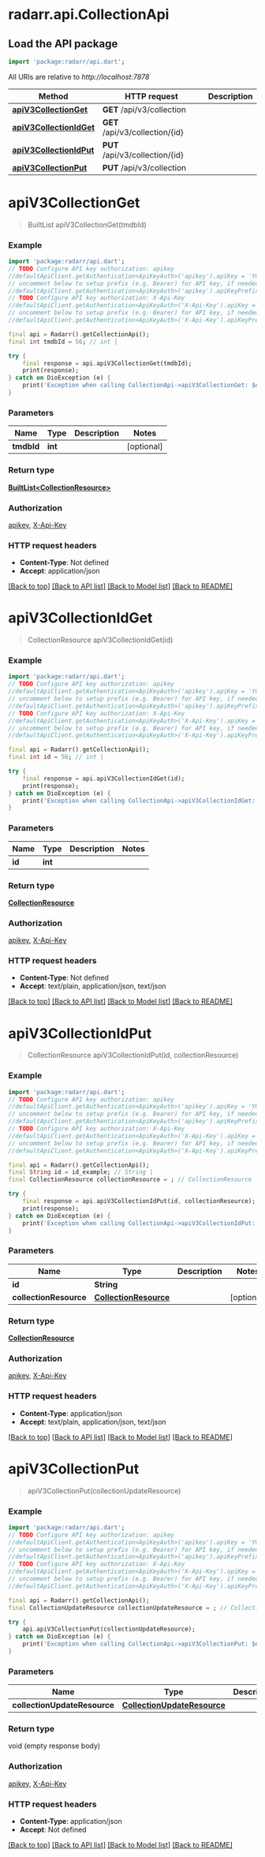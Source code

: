 # radarr.api.CollectionApi

## Load the API package
```dart
import 'package:radarr/api.dart';
```

All URIs are relative to *http://localhost:7878*

Method | HTTP request | Description
------------- | ------------- | -------------
[**apiV3CollectionGet**](CollectionApi.md#apiv3collectionget) | **GET** /api/v3/collection | 
[**apiV3CollectionIdGet**](CollectionApi.md#apiv3collectionidget) | **GET** /api/v3/collection/{id} | 
[**apiV3CollectionIdPut**](CollectionApi.md#apiv3collectionidput) | **PUT** /api/v3/collection/{id} | 
[**apiV3CollectionPut**](CollectionApi.md#apiv3collectionput) | **PUT** /api/v3/collection | 


# **apiV3CollectionGet**
> BuiltList<CollectionResource> apiV3CollectionGet(tmdbId)



### Example
```dart
import 'package:radarr/api.dart';
// TODO Configure API key authorization: apikey
//defaultApiClient.getAuthentication<ApiKeyAuth>('apikey').apiKey = 'YOUR_API_KEY';
// uncomment below to setup prefix (e.g. Bearer) for API key, if needed
//defaultApiClient.getAuthentication<ApiKeyAuth>('apikey').apiKeyPrefix = 'Bearer';
// TODO Configure API key authorization: X-Api-Key
//defaultApiClient.getAuthentication<ApiKeyAuth>('X-Api-Key').apiKey = 'YOUR_API_KEY';
// uncomment below to setup prefix (e.g. Bearer) for API key, if needed
//defaultApiClient.getAuthentication<ApiKeyAuth>('X-Api-Key').apiKeyPrefix = 'Bearer';

final api = Radarr().getCollectionApi();
final int tmdbId = 56; // int | 

try {
    final response = api.apiV3CollectionGet(tmdbId);
    print(response);
} catch on DioException (e) {
    print('Exception when calling CollectionApi->apiV3CollectionGet: $e\n');
}
```

### Parameters

Name | Type | Description  | Notes
------------- | ------------- | ------------- | -------------
 **tmdbId** | **int**|  | [optional] 

### Return type

[**BuiltList&lt;CollectionResource&gt;**](CollectionResource.md)

### Authorization

[apikey](../README.md#apikey), [X-Api-Key](../README.md#X-Api-Key)

### HTTP request headers

 - **Content-Type**: Not defined
 - **Accept**: application/json

[[Back to top]](#) [[Back to API list]](../README.md#documentation-for-api-endpoints) [[Back to Model list]](../README.md#documentation-for-models) [[Back to README]](../README.md)

# **apiV3CollectionIdGet**
> CollectionResource apiV3CollectionIdGet(id)



### Example
```dart
import 'package:radarr/api.dart';
// TODO Configure API key authorization: apikey
//defaultApiClient.getAuthentication<ApiKeyAuth>('apikey').apiKey = 'YOUR_API_KEY';
// uncomment below to setup prefix (e.g. Bearer) for API key, if needed
//defaultApiClient.getAuthentication<ApiKeyAuth>('apikey').apiKeyPrefix = 'Bearer';
// TODO Configure API key authorization: X-Api-Key
//defaultApiClient.getAuthentication<ApiKeyAuth>('X-Api-Key').apiKey = 'YOUR_API_KEY';
// uncomment below to setup prefix (e.g. Bearer) for API key, if needed
//defaultApiClient.getAuthentication<ApiKeyAuth>('X-Api-Key').apiKeyPrefix = 'Bearer';

final api = Radarr().getCollectionApi();
final int id = 56; // int | 

try {
    final response = api.apiV3CollectionIdGet(id);
    print(response);
} catch on DioException (e) {
    print('Exception when calling CollectionApi->apiV3CollectionIdGet: $e\n');
}
```

### Parameters

Name | Type | Description  | Notes
------------- | ------------- | ------------- | -------------
 **id** | **int**|  | 

### Return type

[**CollectionResource**](CollectionResource.md)

### Authorization

[apikey](../README.md#apikey), [X-Api-Key](../README.md#X-Api-Key)

### HTTP request headers

 - **Content-Type**: Not defined
 - **Accept**: text/plain, application/json, text/json

[[Back to top]](#) [[Back to API list]](../README.md#documentation-for-api-endpoints) [[Back to Model list]](../README.md#documentation-for-models) [[Back to README]](../README.md)

# **apiV3CollectionIdPut**
> CollectionResource apiV3CollectionIdPut(id, collectionResource)



### Example
```dart
import 'package:radarr/api.dart';
// TODO Configure API key authorization: apikey
//defaultApiClient.getAuthentication<ApiKeyAuth>('apikey').apiKey = 'YOUR_API_KEY';
// uncomment below to setup prefix (e.g. Bearer) for API key, if needed
//defaultApiClient.getAuthentication<ApiKeyAuth>('apikey').apiKeyPrefix = 'Bearer';
// TODO Configure API key authorization: X-Api-Key
//defaultApiClient.getAuthentication<ApiKeyAuth>('X-Api-Key').apiKey = 'YOUR_API_KEY';
// uncomment below to setup prefix (e.g. Bearer) for API key, if needed
//defaultApiClient.getAuthentication<ApiKeyAuth>('X-Api-Key').apiKeyPrefix = 'Bearer';

final api = Radarr().getCollectionApi();
final String id = id_example; // String | 
final CollectionResource collectionResource = ; // CollectionResource | 

try {
    final response = api.apiV3CollectionIdPut(id, collectionResource);
    print(response);
} catch on DioException (e) {
    print('Exception when calling CollectionApi->apiV3CollectionIdPut: $e\n');
}
```

### Parameters

Name | Type | Description  | Notes
------------- | ------------- | ------------- | -------------
 **id** | **String**|  | 
 **collectionResource** | [**CollectionResource**](CollectionResource.md)|  | [optional] 

### Return type

[**CollectionResource**](CollectionResource.md)

### Authorization

[apikey](../README.md#apikey), [X-Api-Key](../README.md#X-Api-Key)

### HTTP request headers

 - **Content-Type**: application/json
 - **Accept**: text/plain, application/json, text/json

[[Back to top]](#) [[Back to API list]](../README.md#documentation-for-api-endpoints) [[Back to Model list]](../README.md#documentation-for-models) [[Back to README]](../README.md)

# **apiV3CollectionPut**
> apiV3CollectionPut(collectionUpdateResource)



### Example
```dart
import 'package:radarr/api.dart';
// TODO Configure API key authorization: apikey
//defaultApiClient.getAuthentication<ApiKeyAuth>('apikey').apiKey = 'YOUR_API_KEY';
// uncomment below to setup prefix (e.g. Bearer) for API key, if needed
//defaultApiClient.getAuthentication<ApiKeyAuth>('apikey').apiKeyPrefix = 'Bearer';
// TODO Configure API key authorization: X-Api-Key
//defaultApiClient.getAuthentication<ApiKeyAuth>('X-Api-Key').apiKey = 'YOUR_API_KEY';
// uncomment below to setup prefix (e.g. Bearer) for API key, if needed
//defaultApiClient.getAuthentication<ApiKeyAuth>('X-Api-Key').apiKeyPrefix = 'Bearer';

final api = Radarr().getCollectionApi();
final CollectionUpdateResource collectionUpdateResource = ; // CollectionUpdateResource | 

try {
    api.apiV3CollectionPut(collectionUpdateResource);
} catch on DioException (e) {
    print('Exception when calling CollectionApi->apiV3CollectionPut: $e\n');
}
```

### Parameters

Name | Type | Description  | Notes
------------- | ------------- | ------------- | -------------
 **collectionUpdateResource** | [**CollectionUpdateResource**](CollectionUpdateResource.md)|  | [optional] 

### Return type

void (empty response body)

### Authorization

[apikey](../README.md#apikey), [X-Api-Key](../README.md#X-Api-Key)

### HTTP request headers

 - **Content-Type**: application/json
 - **Accept**: Not defined

[[Back to top]](#) [[Back to API list]](../README.md#documentation-for-api-endpoints) [[Back to Model list]](../README.md#documentation-for-models) [[Back to README]](../README.md)

